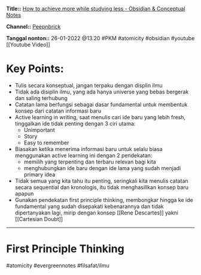 **Title::** [How to achieve more while studying less - Obsidian & Conceptual Notes](https://www.youtube.com/watch?v=MYJsGksojms)

**Channel::** [Peepnbrick](https://www.youtube.com/channel/UCJp5TSP6OJ_SXx8dcbjmEmA)

**Tanggal nonton::** 26-01-2022 @13.20
#PKM #atomicity #obsidian  #youtube [[Youtube Video]]

# Key Points:
- Tulis secara konseptual, jangan terpaku dengan displin ilmu
- Tidak ada disiplin ilmu, yang ada hanya universe yang bebas bergerak dan saling terhubung
- Catatan lama berfungsi sebagai dasar fundamental untuk membentuk konsep dari catatan informasi baru
- Active learning in writing, saat menulis cari ide baru yang lebih fresh, tinggalkan ide tidak penting dengan 3 ciri utama:
	- Unimportant
	- Story
	- Easy to remember
- Biasakan ketika menerima informasi baru untuk selalu biasa menggunakan active learning ini dengan 2 pendekatan:
	- memilih yang terpenting dan terbaru relevan bagi kita
	- menghubungkan ide baru dengan ide lama yang sudah menjadi primary idea 
- Tidak semua yang kita tahu itu penting, seringkali kita menulis catatan secara sequential dan kronologis, itu tidak menghasillkan konsep baru apapun
- Gunakan pendekatan first principle thinking, membongkar hingga ke ide fundamental yang sudah disepakati kebenarannya dan tidak dipertanyakan lagi, mirip dengan konsep [[Rene Descartes]] yakni [[Cartesian Doubt]]

---
# First Principle Thinking
#atomicity #evergreennotes #filsafat/ilmu 
